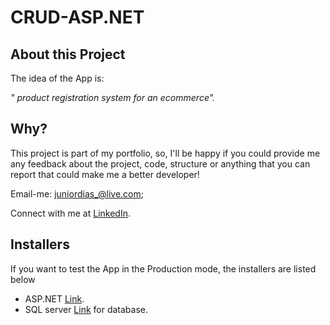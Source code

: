 # CRUD-ASP.NET

## About this Project

The idea of the App is:

_" product registration system for an ecommerce"._

## Why?
This project is part of my portfolio, so, I'll be happy if you could provide me any feedback about the project, code, structure or anything that you can report that could make me a better developer!

Email-me: juniordias_@live.com;

Connect with me at [LinkedIn](https://www.linkedin.com/in/alexandre-junior-236894190/).

## Installers
If you want to test the App in the Production mode, the installers are listed below
- ASP.NET [Link](https://dotnet.microsoft.com/apps/aspnet).
- SQL server [Link](https://www.microsoft.com/pt-br/sql-server/sql-server-downloads) for database.

